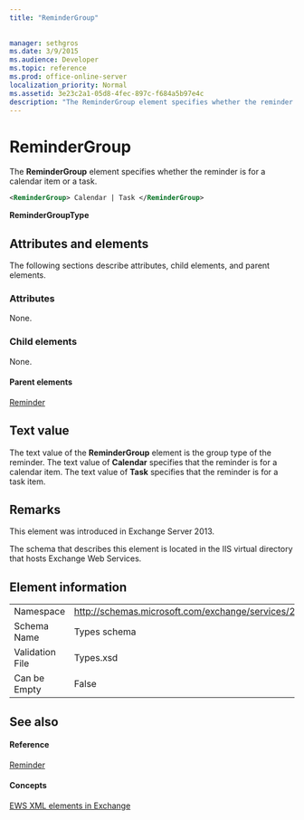 ```yaml
---
title: "ReminderGroup"
 
 
manager: sethgros
ms.date: 3/9/2015
ms.audience: Developer
ms.topic: reference
ms.prod: office-online-server
localization_priority: Normal
ms.assetid: 3e23c2a1-05d8-4fec-897c-f684a5b97e4c
description: "The ReminderGroup element specifies whether the reminder is for a calendar item or a task."
---
```


# ReminderGroup

The **ReminderGroup** element specifies whether the reminder is for a calendar item or a task. 
  
```XML
<ReminderGroup> Calendar | Task </ReminderGroup>
```

 **ReminderGroupType**
## Attributes and elements

The following sections describe attributes, child elements, and parent elements.
  
### Attributes

None.
  
### Child elements

None.
  
#### Parent elements

[Reminder](reminder.md)
  
## Text value

The text value of the **ReminderGroup** element is the group type of the reminder. The text value of **Calendar** specifies that the reminder is for a calendar item. The text value of **Task** specifies that the reminder is for a task item. 
  
## Remarks

This element was introduced in Exchange Server 2013.
  
The schema that describes this element is located in the IIS virtual directory that hosts Exchange Web Services.
  
## Element information

|||
|:-----|:-----|
|Namespace  <br/> |http://schemas.microsoft.com/exchange/services/2006/types  <br/> |
|Schema Name  <br/> |Types schema  <br/> |
|Validation File  <br/> |Types.xsd  <br/> |
|Can be Empty  <br/> |False  <br/> |
   
## See also

#### Reference

[Reminder](reminder.md)
#### Concepts

[EWS XML elements in Exchange](ews-xml-elements-in-exchange.md)

